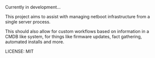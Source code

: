 Currently in development...

This project aims to assist with managing netboot infrastructure from a single
server process.

This should also allow for custom workflows based on information in a CMDB
like system, for things like firmware updates, fact gathering, automated
installs and more.

LICENSE: MIT
